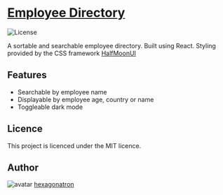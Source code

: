 # [Employee Directory](https://www.hexagonatron.github.io/employee-dash)
![License](https://img.shields.io/badge/Licence-MIT-blue)

A sortable and searchable employee directory. Built using React. Styling provided by the CSS framework [HalfMoonUI](https://www.gethalfmoon.com/)

## Features

- Searchable by employee name
- Displayable by employee age, country or name
- Toggleable dark mode

## Licence
            
This project is licenced under the MIT licence.
            
## Author

![avatar](https://avatars2.githubusercontent.com/u/46476247?s=60&v=4)
[hexagonatron](https://github.com/hexagonatron)


